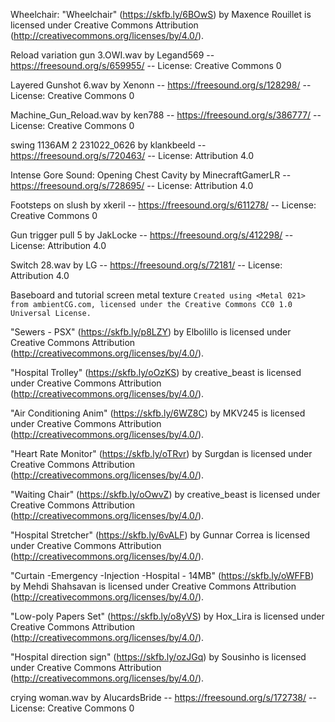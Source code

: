 
Wheelchair: "Wheelchair" (https://skfb.ly/6BOwS) by Maxence Rouillet is licensed under Creative Commons Attribution (http://creativecommons.org/licenses/by/4.0/).

Reload variation gun 3.OWI.wav by Legand569 -- https://freesound.org/s/659955/ -- License: Creative Commons 0

Layered Gunshot 6.wav by Xenonn -- https://freesound.org/s/128298/ -- License: Creative Commons 0

Machine_Gun_Reload.wav by ken788 -- https://freesound.org/s/386777/ -- License: Creative Commons 0

swing 1136AM 2 231022_0626 by klankbeeld -- https://freesound.org/s/720463/ -- License: Attribution 4.0

Intense Gore Sound: Opening Chest Cavity by MinecraftGamerLR -- https://freesound.org/s/728695/ -- License: Attribution 4.0

Footsteps on slush by xkeril -- https://freesound.org/s/611278/ -- License: Creative Commons 0

Gun trigger pull 5 by JakLocke -- https://freesound.org/s/412298/ -- License: Attribution 4.0

Switch 28.wav by LG -- https://freesound.org/s/72181/ -- License: Attribution 4.0

Baseboard and tutorial screen metal texture ```
Created using <Metal 021> from ambientCG.com,
licensed under the Creative Commons CC0 1.0 Universal License.
	```

"Sewers - PSX" (https://skfb.ly/p8LZY) by Elbolillo is licensed under Creative Commons Attribution (http://creativecommons.org/licenses/by/4.0/).

"Hospital Trolley" (https://skfb.ly/oOzKS) by creative_beast is licensed under Creative Commons Attribution (http://creativecommons.org/licenses/by/4.0/).

"Air Conditioning Anim" (https://skfb.ly/6WZ8C) by MKV245 is licensed under Creative Commons Attribution (http://creativecommons.org/licenses/by/4.0/).

"Heart Rate Monitor" (https://skfb.ly/oTRvr) by Surgdan is licensed under Creative Commons Attribution (http://creativecommons.org/licenses/by/4.0/).

"Waiting Chair" (https://skfb.ly/oOwvZ) by creative_beast is licensed under Creative Commons Attribution (http://creativecommons.org/licenses/by/4.0/).

"Hospital Stretcher" (https://skfb.ly/6vALF) by Gunnar Correa is licensed under Creative Commons Attribution (http://creativecommons.org/licenses/by/4.0/).

"Curtain -Emergency -Injection -Hospital - 14MB" (https://skfb.ly/oWFFB) by Mehdi Shahsavan is licensed under Creative Commons Attribution (http://creativecommons.org/licenses/by/4.0/).

"Low-poly Papers Set" (https://skfb.ly/o8yVS) by Hox_Lira is licensed under Creative Commons Attribution (http://creativecommons.org/licenses/by/4.0/).

"Hospital direction sign" (https://skfb.ly/ozJGq) by Sousinho is licensed under Creative Commons Attribution (http://creativecommons.org/licenses/by/4.0/).

crying woman.wav by AlucardsBride -- https://freesound.org/s/172738/ -- License: Creative Commons 0